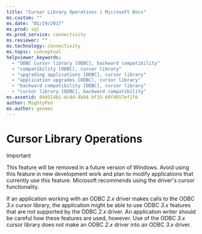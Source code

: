 ```yaml
---
title: "Cursor Library Operations | Microsoft Docs"
ms.custom: ""
ms.date: "01/19/2017"
ms.prod: sql
ms.prod_service: connectivity
ms.reviewer: ""
ms.technology: connectivity
ms.topic: conceptual
helpviewer_keywords: 
  - "ODBC cursor library [ODBC], backward compatibility"
  - "compatibility [ODBC], cursor library"
  - "upgrading applications [ODBC], cursor library"
  - "application upgrades [ODBC], cursor library"
  - "backward compatibility [ODBC], cursor library"
  - "cursor library [ODBC], backward compatibility"
ms.assetid: 04d514b1-dc4d-4b84-bf35-60f4657ef1f6
author: MightyPen
ms.author: genemi
---
```

# Cursor Library Operations
> [!IMPORTANT]  
>  This feature will be removed in a future version of Windows. Avoid using this feature in new development work and plan to modify applications that currently use this feature. Microsoft recommends using the driver's cursor functionality.  
  
 If an application working with an ODBC *2.x* driver makes calls to the ODBC *3.x* cursor library, the application might be able to use ODBC *3.x* features that are not supported by the ODBC *2.x* driver. An application writer should be careful how these features are used, however. Use of the ODBC *3.x* cursor library does not make an ODBC *2.x* driver into an ODBC *3.x* driver.
